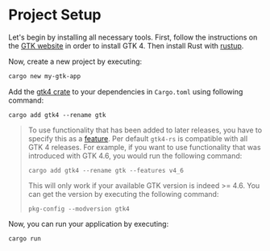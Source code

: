# Project Setup

Let's begin by installing all necessary tools.
First, follow the instructions on the [GTK website](https://www.gtk.org/docs/installations/) in order to install GTK 4.
Then install Rust with [rustup](https://rustup.rs/).

Now, create a new project by executing:
```bash
cargo new my-gtk-app
```

Add the [gtk4 crate](https://crates.io/crates/gtk4) to your dependencies in `Cargo.toml` using following command:

```
cargo add gtk4 --rename gtk
```

>To use functionality that has been added to later releases, you have to specify this as a [feature](https://doc.rust-lang.org/cargo/reference/features.html).
>Per default `gtk4-rs` is compatible with all GTK 4 releases.
>For example, if you want to use functionality that was introduced with GTK 4.6, you would run the following command:
>
> ```
> cargo add gtk4 --rename gtk --features v4_6
> ```
>
>This will only work if your available GTK version is indeed >= 4.6.
>You can get the version by executing the following command:
>```
>pkg-config --modversion gtk4
>```

Now, you can run your application by executing:
```bash
cargo run
```
